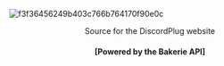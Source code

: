 ![f3f36456249b403c766b764170f90e0c](https://user-images.githubusercontent.com/60839576/166212944-1ba8d183-8822-4a30-8ce5-85ad8dffe946.png)

<p align="center">
Source for the DiscordPlug website
</p>
<h4 align="center">
[Powered by the Bakerie API]
</h4>

